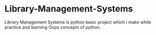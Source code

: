 # Library-Management-Systems
Library Management Systems is python basic project which i make while practice and learning Oops concepts of python.
